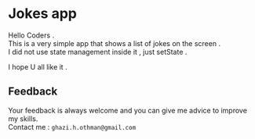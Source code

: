# Jokes app
Hello Coders . <br>
This is a very simple app that shows a list of jokes on the screen . <br>
I did not use state management inside it , just setState . <br>

I hope U all like it . <br>

## Feedback
Your feedback is always welcome and you can give me advice to improve my skills. <br>
Contact me : `ghazi.h.othman@gmail.com` 

